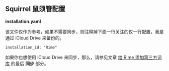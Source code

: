 Squirrel 鼠须管配置
-------------------

**installation.yaml**

该文件仅作为参考，如果不需要同步，则注释掉下面一行关注的仅一行配置，我是通过 iCloud Drive 来备份的。

    installation_id: "Rime"

如果你也想使用 iCloud Drive 来同步，那么，请参见文章 [给 Rime 添加第三方词库](http://havee.me/mac/2015-05/add-dic-for-rime.html) 的最后 **同步** 部分。
